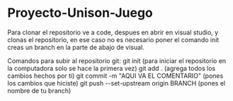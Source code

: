 # Proyecto-Unison-Juego

Para clonar el repositorio ve a code, despues en abrir en visual studio, y clonas el repositorio, en ese caso no es necesario poner el comando init
creas un branch en la parte de abajo de visual.

Comandos para subir al repositorio git:
git init (para iniciar el repositorio en la computadora solo se hace la primera vez)
git add . (agrega todos los cambios hechos por ti)
git commit -m "AQUI VA EL COMENTARIO" (pones los cambios que hiciste)
git push --set-upstream origin BRANCH (pones el nombre de tu branch)
